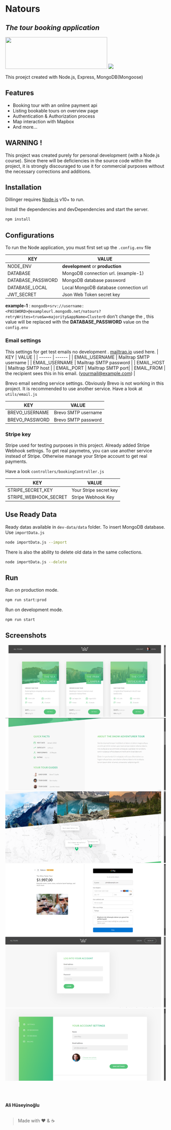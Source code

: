 # Natours

## _The tour booking application_

<img src="https://upload.wikimedia.org/wikipedia/commons/d/d9/Node.js_logo.svg" width="320" height="100" />
<img src="https://www.vectorlogo.zone/logos/mongodb/mongodb-ar21.svg" height="120"  />

This proejct created with Node.js, Express, MongoDB(Mongoose)

## Features

- Booking tour with an online payment api
- Listing bookable tours on overview page
- Authentication & Authorization process
- Map interaction with Mapbox
- And more...

## WARNING !

This project was created purely for personal development (with a Node.js course). Since there will be deficiencies in the source code within the project, it is strongly discouraged to use it for commercial purposes without the necessary corrections and additions.

## Installation

Dillinger requires [Node.js](https://nodejs.org/) v10+ to run.

Install the dependencies and devDependencies and start the server.

```sh
npm install
```

## Configurations

To run the Node application, you must first set up the `.config.env` file

| KEY               | VALUE                                 |
| ----------------- | ------------------------------------- |
| NODE_ENV          | **development** or **production**     |
| DATABASE          | MongoDB connection url. (example-1)   |
| DATABASE_PASSWORD | MongoDB database password             |
| DATABASE_LOCAL    | Local MongoDB database connection url |
| JWT_SECRET        | Json Web Token secret key             |

**example-1** : `mongodb+srv://username:<PASSWORD>@exampleurl.mongodb.net/natours?retryWrites=true&w=majority&appName=Cluster0`
don't change the **<PASSWORD>**, this value will be replaced with the **DATABASE_PASSWORD** value on the `config.env`

### Email settings

This settings for get test emails no development . [mailtrap.io](https://mailtrap.io/) used here.
| KEY | VALUE |
| ------ | ------ |
| EMAIL_USERNAME | Mailtrap SMTP username |
| EMAIL_USERNAME | Mailtrap SMTP password |
| EMAIL_HOST | Mailtrap SMTP host |
| EMAIL_PORT | Mailtrap SMTP port|
| EMAIL_FROM | the recipient sees this in his email. (yourmail@example.com) |

Brevo email sending service settings. Obviously Brevo is not working in this project. It is recommended to use another service. Have a look at `utils/email.js`

| KEY            | VALUE               |
| -------------- | ------------------- |
| BREVO_USERNAME | Brevo SMTP username |
| BREVO_PASSWORD | Brevo SMTP password |

### Stripe key

Stripe used for testing purposes in this project. Already added Stripe Webhook settnigs. To get real paymetns, you can use another service instead of Stripe. Otherwise manage your Stripe account to get real payments.

Have a look
`controllers/bookingController.js`

| KEY                   | VALUE                  |
| --------------------- | ---------------------- |
| STRIPE_SECRET_KEY     | Your Stripe secret key |
| STRIPE_WEBHOOK_SECRET | Stripe Webhook Key     |

## Use Ready Data

Ready datas available in `dev-data/data` folder. To insert MongoDB database. Use `importData.js`

```sh
node importData.js --import
```

There is also the ability to delete old data in the same collections.

```sh
node importData.js --delete
```

## Run

Run on production mode.

```sh
npm run start:prod
```

Run on development mode.

```sh
npm run start
```

## Screenshots

<img src="https://github.com/alihogl/Natours/blob/master/dev-data/screenshots/1.png" />
<img src="https://github.com/alihogl/Natours/blob/master/dev-data/screenshots/2.png"  />
<img src="https://github.com/alihogl/Natours/blob/master/dev-data/screenshots/3.png"  />
<img src="https://github.com/alihogl/Natours/blob/master/dev-data/screenshots/6.png"  />
<img src="https://github.com/alihogl/Natours/blob/master/dev-data/screenshots/5.png"  />
<img src="https://github.com/alihogl/Natours/blob/master/dev-data/screenshots/4.png"  />

<br><br><br>
**Ali Hüseyinoğlu**
<br><br>

<blockquote> 
<p dir="auto">Made with ❤️ &amp; ☕ </p>
</blockquote>
